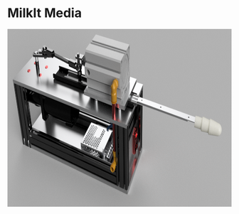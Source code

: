 # MilkIt Media

<p>
<img src="https://github.com/MikesMachines/MilkIt/blob/6ffffb71f4d48dc53f21ae07d8fd8000abd23242/media/Machine%20Milk%20Thrust%20Combo%20SDA%20render%202.png" align="left" alt="Combo milker thruster render" height="400">
<p>

